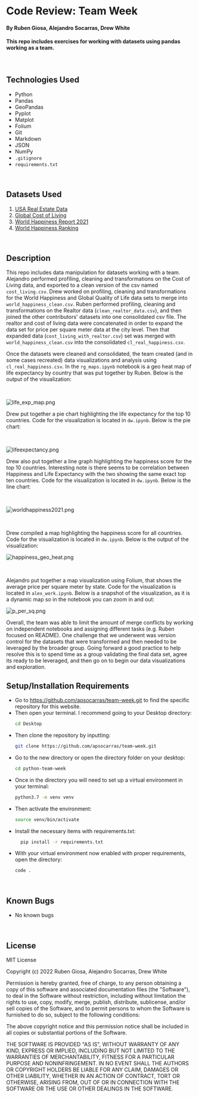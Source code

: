 # Code Review: Team Week

#### By Ruben Giosa, Alejandro Socarras, Drew White

#### This repo includes exercises for working with datasets using pandas working as a team. 

<br>

## Technologies Used

* Python
* Pandas
* GeoPandas
* Pyplot
* Matplot
* Folium
* Git
* Markdown
* JSON
* NumPy
* `.gitignore`
* `requirements.txt`
  
</br>

## Datasets Used

1. [USA Real Estate Data](https://www.kaggle.com/datasets/ahmedshahriarsakib/usa-real-estate-dataset)
2. [Global Cost of Living](https://www.kaggle.com/datasets/mvieira101/global-cost-of-living)
3. [World Happiness Report 2021](https://www.kaggle.com/datasets/ajaypalsinghlo/world-happiness-report-2021)
4. [World Happiness Ranking](https://www.kaggle.com/datasets/anamvillalpando/world-happiness-ranking)

</br>

## Description

This repo includes data manipulation for datasets working with a team. Alejandro performed profiling, cleaning and transformations on the Cost of Living data, and exported to a clean version of the csv named `cost_living.csv`. Drew worked on profiling, cleaning and transformations for the World Happiness and Global Quality of Life data sets to merge into `world_happiness_clean.csv`. Ruben performed profiling, cleaning and transformations on the Realtor data (`clean_realtor_data.csv`), and then joined the other contributors' datasets into one consolidated csv file. The realtor and cost of living data were concatenated in order to expand the data set for price per square meter data at the city level. Then that expanded data (`cost_living_with_realtor.csv`) set was merged with `world_happiness_clean.csv` into the consolidated `cl_real_happiness.csv`.

Once the datasets were cleaned and consolidated, the team created (and in some cases recreated) data visualizations and analysis using `cl_real_happiness.csv`. In the `rg_maps.ipynb` notebook is a geo heat map of life expectancy by country that was put together by Ruben. Below is the output of the visualization:

<br>

![life_exp_map.png](./images/life_exp_map.png)

Drew put together a pie chart highlighting the life expectancy for the top 10 countries. Code for the visualization is located in `dw.ipynb`. Below is the pie chart:

<br>

![lifeexpectancy.png](./images/lifeexpectancy.png)

Drew also put together a line graph highlighting the happiness score for the top 10 countries. Interesting note is there seems to be correlation between Happiness and Life Expectancy with the two showing the same exact top ten countries. Code for the visualization is located in `dw.ipynb`. Below is the line chart:

<br>

![worldhappiness2021.png](./images/worldhappiness2021.png)

<br>

Drew compiled a map highlighting the happiness score for all countries. Code for the visualization is located in `dw.ipynb`. Below is the output of the visualization:

![happiness_geo_heat.png](./images/happiness_geo_heat.png)

<br>

Alejandro put together a map visualization using Folium, that shows the average price per square meter by state. Code for the visualization is located in `alex_work.ipynb`. Below is a snapshot of the visualization, as it is a dynamic map so in the notebook you can zoom in and out:

![p_per_sq.png](./images/p_per_sq_meter.png)

Overall, the team was able to limit the amount of merge conflicts by working on independent notebooks and assigning different tasks (e.g. Ruben focused on README). One challenge that we underwent was version control for the datasets that were transformed and then needed to be leveraged by the broader group. Going forward a good practice to help resolve this is to spend time as a group validating the final data set, agree its ready to be leveraged, and then go on to begin our data visualizations and exploration. 

## Setup/Installation Requirements

* Go to https://github.com/apsocarras/team-week.git to find the specific repository for this website.
* Then open your terminal. I recommend going to your Desktop directory:
    ```bash
    cd Desktop
    ```
* Then clone the repository by inputting: 
  ```bash
  git clone https://github.com/apsocarras/team-week.git
  ```
* Go to the new directory or open the directory folder on your desktop:
  ```bash
  cd python-team-week
  ```
* Once in the directory you will need to set up a virtual environment in your terminal:
  ```bash
  python3.7 -m venv venv
  ```
* Then activate the environment:
  ```bash
  source venv/bin/activate
  ```
* Install the necessary items with requirements.txt:
  ```bash
    pip install -r requirements.txt
  ```
* With your virtual environment now enabled with proper requirements, open the directory:
  ```bash
  code .
  ```
</br>

## Known Bugs

* No known bugs

<br>

## License

MIT License

Copyright (c) 2022 Ruben Giosa, Alejandro Socarras, Drew White

Permission is hereby granted, free of charge, to any person obtaining a copy of this software and associated documentation files (the "Software"), to deal in the Software without restriction, including without limitation the rights to use, copy, modify, merge, publish, distribute, sublicense, and/or sell copies of the Software, and to permit persons to whom the Software is furnished to do so, subject to the following conditions:

The above copyright notice and this permission notice shall be included in all copies or substantial portions of the Software.

THE SOFTWARE IS PROVIDED "AS IS", WITHOUT WARRANTY OF ANY KIND, EXPRESS OR IMPLIED, INCLUDING BUT NOT LIMITED TO THE WARRANTIES OF MERCHANTABILITY, FITNESS FOR A PARTICULAR PURPOSE AND NONINFRINGEMENT. IN NO EVENT SHALL THE AUTHORS OR COPYRIGHT HOLDERS BE LIABLE FOR ANY CLAIM, DAMAGES OR OTHER LIABILITY, WHETHER IN AN ACTION OF CONTRACT, TORT OR OTHERWISE, ARISING FROM, OUT OF OR IN CONNECTION WITH THE SOFTWARE OR THE USE OR OTHER DEALINGS IN THE SOFTWARE.

</br>
